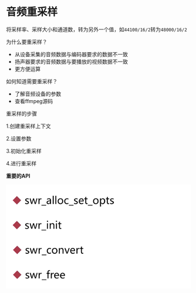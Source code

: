 # 音频重采样

将采样率、采样大小和通道数，转为另外一个值，如`44100/16/2`转为`48000/16/2`

为什么要重采样？

+ 从设备采集的音频数据与编码器要求的数据不一致
+ 扬声器要求的音频数据与要播放的视频数据不一致
+ 更方便运算

如何知道需要重采样？

+ 了解音频设备的参数
+ 查看ffmpeg源码

重采样的步骤

1.创建重采样上下文

2.设置参数

3.初始化重采样

4.进行重采样



**重要的API**

![040](https://github.com/winfredzen/VideoAudio/blob/main/Basic/image/040.png)
